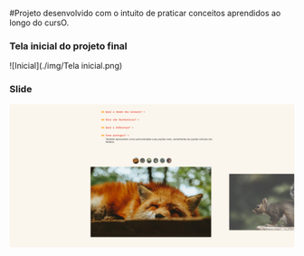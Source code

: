 #Projeto desenvolvido com o intuito de praticar conceitos aprendidos ao longo do cursO.

### Tela inicial do projeto final
![Inicial](./img/Tela inicial.png)

### Slide
![Slide](slide.png)
